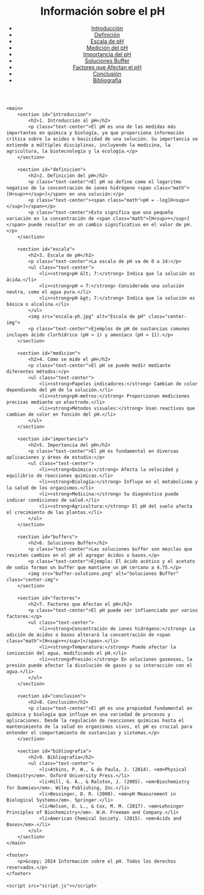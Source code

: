 <!DOCTYPE html>
<html lang="es">
<head>
    <meta charset="UTF-8">
    <meta name="viewport" content="width=device-width, initial-scale=1.0">
    <meta name="description" content="Página informativa sobre el pH en química y su importancia en proyectos con Arduino.">
    <title>Información sobre el pH</title>
    <link rel="stylesheet" href="styles.css">
</head>
<body>
    <header>
        <h1>Información sobre el pH</h1>
        <nav>
            <ul>
                <li><a href="#introduccion">Introducción</a></li>
                <li><a href="#definicion">Definición</a></li>
                <li><a href="#escala">Escala de pH</a></li>
                <li><a href="#medicion">Medición del pH</a></li>
                <li><a href="#importancia">Importancia del pH</a></li>
                <li><a href="#buffers">Soluciones Buffer</a></li>
                <li><a href="#factores">Factores que Afectan el pH</a></li>
                <li><a href="#conclusion">Conclusión</a></li>
                <li><a href="#bibliografia">Bibliografía</a></li>
            </ul>
        </nav>
    </header>

    <main>
        <section id="introduccion">
            <h2>1. Introducción al pH</h2>
            <p class="text-center">El pH es una de las medidas más importantes en química y biología, ya que proporciona información crítica sobre la acidez o basicidad de una solución. Su importancia se extiende a múltiples disciplinas, incluyendo la medicina, la agricultura, la biotecnología y la ecología.</p>
        </section>

        <section id="definicion">
            <h2>2. Definición del pH</h2>
            <p class="text-center">El pH se define como el logaritmo negativo de la concentración de iones hidrógeno <span class="math">[H<sup>+</sup>]</span> en una solución:</p>
            <p class="text-center"><span class="math">pH = -log[H<sup>+</sup>]</span></p>
            <p class="text-center">Esto significa que una pequeña variación en la concentración de <span class="math">[H<sup>+</sup>]</span> puede resultar en un cambio significativo en el valor de pH.</p>
        </section>

        <section id="escala">
            <h2>3. Escala de pH</h2>
            <p class="text-center">La escala de pH va de 0 a 14:</p>
            <ul class="text-center">
                <li><strong>pH &lt; 7:</strong> Indica que la solución es ácida.</li>
                <li><strong>pH = 7:</strong> Considerada una solución neutra, como el agua pura.</li>
                <li><strong>pH &gt; 7:</strong> Indica que la solución es básica o alcalina.</li>
            </ul>
            <img src="escala-ph.jpg" alt="Escala de pH" class="center-img">
            <p class="text-center">Ejemplos de pH de sustancias comunes incluyen ácido clorhídrico (pH ≈ 1) y amoníaco (pH ≈ 11).</p>
        </section>

        <section id="medicion">
            <h2>4. Cómo se mide el pH</h2>
            <p class="text-center">El pH se puede medir mediante diferentes métodos:</p>
            <ul class="text-center">
                <li><strong>Papeles indicadores:</strong> Cambian de color dependiendo del pH de la solución.</li>
                <li><strong>pH-metros:</strong> Proporcionan mediciones precisas mediante un electrodo.</li>
                <li><strong>Métodos visuales:</strong> Usan reactivos que cambian de color en función del pH.</li>
            </ul>
        </section>

        <section id="importancia">
            <h2>5. Importancia del pH</h2>
            <p class="text-center">El pH es fundamental en diversas aplicaciones y áreas de estudio:</p>
            <ul class="text-center">
                <li><strong>Química:</strong> Afecta la velocidad y equilibrio de reacciones químicas.</li>
                <li><strong>Biología:</strong> Influye en el metabolismo y la salud de los organismos.</li>
                <li><strong>Medicina:</strong> Su diagnóstico puede indicar condiciones de salud.</li>
                <li><strong>Agricultura:</strong> El pH del suelo afecta el crecimiento de las plantas.</li>
            </ul>
        </section>

        <section id="buffers">
            <h2>6. Soluciones Buffer</h2>
            <p class="text-center">Las soluciones buffer son mezclas que resisten cambios en el pH al agregar ácidos o bases.</p>
            <p class="text-center">Ejemplo: El ácido acético y el acetato de sodio forman un buffer que mantiene un pH cercano a 4.75.</p>
            <img src="buffer-solutions.png" alt="Soluciones Buffer" class="center-img">
        </section>

        <section id="factores">
            <h2>7. Factores que Afectan el pH</h2>
            <p class="text-center">El pH puede ser influenciado por varios factores:</p>
            <ul class="text-center">
                <li><strong>Concentración de iones hidrógeno:</strong> La adición de ácidos o bases alterará la concentración de <span class="math">[H<sup>+</sup>]</span>.</li>
                <li><strong>Temperatura:</strong> Puede afectar la ionización del agua, modificando el pH.</li>
                <li><strong>Presión:</strong> En soluciones gaseosas, la presión puede afectar la disolución de gases y su interacción con el agua.</li>
            </ul>
        </section>

        <section id="conclusion">
            <h2>8. Conclusión</h2>
            <p class="text-center">El pH es una propiedad fundamental en química y biología que influye en una variedad de procesos y aplicaciones. Desde la regulación de reacciones químicas hasta el mantenimiento de la salud en organismos vivos, el pH es crucial para entender el comportamiento de sustancias y sistemas.</p>
        </section>

        <section id="bibliografia">
            <h2>9. Bibliografía</h2>
            <ul class="text-center">
                <li>Atkins, P. W., & de Paula, J. (2014). <em>Physical Chemistry</em>. Oxford University Press.</li>
                <li>Hill, G. A., & Ralston, J. (2005). <em>Biochemistry for Dummies</em>. Wiley Publishing, Inc.</li>
                <li>Bessinger, D. R. (2000). <em>pH Measurement in Biological Systems</em>. Springer.</li>
                <li>Nelson, D. L., & Cox, M. M. (2017). <em>Lehninger Principles of Biochemistry</em>. W.H. Freeman and Company.</li>
                <li>American Chemical Society. (2015). <em>Acids and Bases</em>.</li>
            </ul>
        </section>
    </main>

    <footer>
        <p>&copy; 2024 Información sobre el pH. Todos los derechos reservados.</p>
    </footer>

    <script src="script.js"></script>
</body>
</html>
